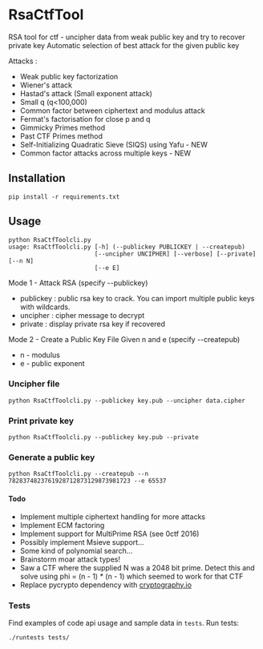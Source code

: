 # RsaCtfTool
RSA tool for ctf - uncipher data from weak public key and try to recover private key
Automatic selection of best attack for the given public key

Attacks :
 - Weak public key factorization
 - Wiener's attack
 - Hastad's attack (Small exponent attack)
 - Small q (q<100,000)
 - Common factor between ciphertext and modulus attack
 - Fermat's factorisation for close p and q
 - Gimmicky Primes method
 - Past CTF Primes method
 - Self-Initializing Quadratic Sieve (SIQS) using Yafu - NEW
 - Common factor attacks across multiple keys - NEW

## Installation
```
pip install -r requirements.txt
```

## Usage
```
python RsaCtfToolcli.py
usage: RsaCtfToolcli.py [-h] (--publickey PUBLICKEY | --createpub)
                        [--uncipher UNCIPHER] [--verbose] [--private] [--n N]
                        [--e E]
```

Mode 1 - Attack RSA (specify --publickey)
 - publickey : public rsa key to crack. You can import multiple public keys with wildcards.
 - uncipher : cipher message to decrypt
 - private : display private rsa key if recovered

Mode 2 - Create a Public Key File Given n and e (specify --createpub)
 - n - modulus
 - e - public exponent

### Uncipher file
```
python RsaCtfToolcli.py --publickey key.pub --uncipher data.cipher 
```

### Print private key
```
python RsaCtfToolcli.py --publickey key.pub --private
```

### Generate a public key
```
python RsaCtfToolcli.py --createpub --n 7828374823761928712873129873981723 --e 65537
```

#### Todo
 - Implement multiple ciphertext handling for more attacks
 - Implement ECM factoring
 - Implement support for MultiPrime RSA (see 0ctf 2016)
 - Possibly implement Msieve support...
 - Some kind of polynomial search...
 - Brainstorm moar attack types!
 - Saw a CTF where the supplied N was a 2048 bit prime. Detect this and solve using phi = (n - 1) * (n - 1) which seemed to work for that CTF
 - Replace pycrypto dependency with [cryptography.io](https://cryptography.io/)

### Tests

Find examples of code api usage and sample data in `tests`. Run tests:

```
./runtests tests/
```
